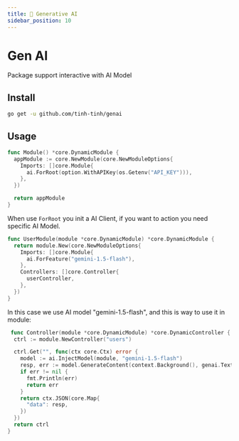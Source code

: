 ```yaml
---
title: 🤖 Generative AI
sidebar_position: 10
---
```


# Gen AI

Package support interactive with AI Model

## Install

```bash
go get -u github.com/tinh-tinh/genai
```

## Usage

```go
func Module() *core.DynamicModule {
  appModule := core.NewModule(core.NewModuleOptions{
    Imports: []core.Module{
      ai.ForRoot(option.WithAPIKey(os.Getenv("API_KEY"))),
    },
  })

  return appModule
}
```

When use `ForRoot` you init a AI Client, if you want to action you need specific AI Model.

```go
func UserModule(module *core.DynamicModule) *core.DynamicModule {
  return module.New(core.NewModuleOptions{
    Imports: []core.Module{
      ai.ForFeature("gemini-1.5-flash"),
    },
    Controllers: []core.Controller{
      userController,
    },
  })
}
```

In this case we use AI model "gemini-1.5-flash", and this is way to use it in module:

```go
 func Controller(module *core.DynamicModule) *core.DynamicController {
  ctrl := module.NewController("users")

  ctrl.Get("", func(ctx core.Ctx) error {
    model := ai.InjectModel(module, "gemini-1.5-flash")
    resp, err := model.GenerateContent(context.Background(), genai.Text("Write a story about a magic backpack."))
    if err != nil {
      fmt.Println(err)
      return err
    }
    return ctx.JSON(core.Map{
      "data": resp,
    })
  })
  return ctrl
}
```